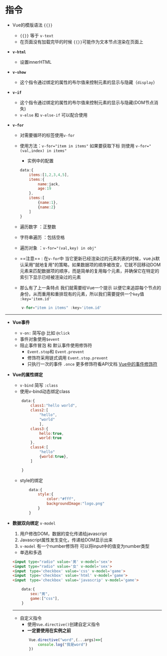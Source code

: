 # 指令

* Vue的模版语法 `{{}}`
    * `{{}}` 等于 `v-text`
    * 在页面没有加载完毕的时候 `{{}}`可能作为文本节点渲染在页面上
* **`v-html`**
    * 设置innerHTML
* **`v-show`**
    * 这个指令通过绑定的属性的布尔值来控制元素的显示与隐藏（`display`）
*  **`v-if`**
    * 这个指令通过绑定的属性的布尔值来控制元素的显示与隐藏(DOM节点消失)
    * `v-else` 和 `v-else-if` 可以配合使用
* **`v-for`**
    * 对需要循环的标签使用`v-for`
    * 使用方法：`v-for="item in items"` 如果要获取下标 则使用 `v-for="(val,index) in items"`
        * 实例中的配置
        ```javascript
        data:{
            items:[1,2,3,4,5],
            items:{
                name:jack,
                age:19
            },
            items:[
                {name:1},
                {name:2}
            ]
        }
        ```
    * 遍历数字 ：正整数 
    * 字符串遍历 ：包括空格 
    * 遍历对象 ：`v-for="(val,key) in obj"`

    * ==注意== : 在`v-for`中 当它更新已经渲染过的元素列表的时候，vue.js默认采用"就地复用"的策略，如果数据项的顺序被改变，它就不回移动DOM元素来匹配数据项的顺序，而是简单的复用每个元素，并确保它在特定的索引下显示已经被渲染过的元素
    * 那么有了上一条特点 我们就需要给Vue一个提示 以便它来追踪每个节点的身份，从而重用和重排现有的元素，所以我们需要提供一个`key`值 `:key='item.id'`

    ```javascript
        v-for="item in items" :key='item.id'
    ```

---
* **Vue事件**
    * `v-on:` 简写@ 比如 `@click`
    * 事件对象使用`$event` 
    * 阻止事件冒泡 和 默认事件使用修饰符
        * `Event.stop`和 `Event.prevent`
        * 修饰符采用链式调用 `Event.stop.prevent`
        * 只执行一次的事件 `.once`
         更多修饰符看API文档 [Vue中的事件修饰符](https://cn.vuejs.org/v2/api/#v-on)
* **Vue的属性绑定** 
    * `v-bind` 简写 `:class`
    * 使用v-bind动态绑定class
    ```javascript {.class1}
        data:{
            class1:"hello world",
            class2:[
                "hello",
                "world"
                ],
            class3:{
                hello:true,
                world:true
            },
            class4:[
                "hello"
                {world:true},
            ]

        }
    ```
    * style的绑定
        ```javascript
            data:{
                style:{
                    color:"#fff",
                    backgroundImage:"logo.png"
                }
            }
        ```
* **数据双向绑定** `v-model`
    1. 用户修改DOM，数据的变化传递给javascript
    1. Javascript属性发生变化，传递给DOM显示出来
    1. `v-model` 有一个number修饰符 可以将input中的值变为number类型 
    * 单选和多选
    ```HTML
    <input type="radio" value='男' v-model='sex'>
    <input type="radio" value='女' v-model='sex'>
    <input　type='checkbox' value='css' v-model='game'>
    <input　type='checkbox' value='html' v-model='game'>
    <input　type='checkbox' value='javascrip' v-model='game'>
    ```
    ```javascript
        data:{
            sex:"男",
            game:["css"],
        } 
    ```

    ---

    * 自定义指令
        * 使用`Vue.directive()`创建自定义指令
        * **一定要使用在实例之前**
        ```javascript
            Vue.directive("word",(...args)=>{
                console.log("我是word")
            })
        ```